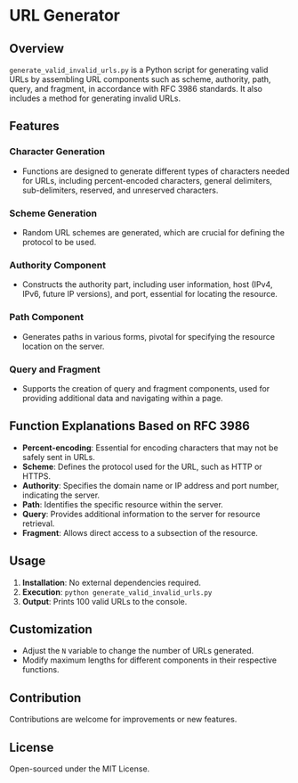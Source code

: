 # URL Generator

## Overview

`generate_valid_invalid_urls.py` is a Python script for generating valid URLs by assembling URL components such as scheme, authority, path, query, and fragment, in accordance with RFC 3986 standards. It also includes a method for generating invalid URLs.

## Features

### Character Generation
- Functions are designed to generate different types of characters needed for URLs, including percent-encoded characters, general delimiters, sub-delimiters, reserved, and unreserved characters.

### Scheme Generation
- Random URL schemes are generated, which are crucial for defining the protocol to be used.

### Authority Component
- Constructs the authority part, including user information, host (IPv4, IPv6, future IP versions), and port, essential for locating the resource.

### Path Component
- Generates paths in various forms, pivotal for specifying the resource location on the server.

### Query and Fragment
- Supports the creation of query and fragment components, used for providing additional data and navigating within a page.

## Function Explanations Based on RFC 3986

- **Percent-encoding**: Essential for encoding characters that may not be safely sent in URLs.
- **Scheme**: Defines the protocol used for the URL, such as HTTP or HTTPS.
- **Authority**: Specifies the domain name or IP address and port number, indicating the server.
- **Path**: Identifies the specific resource within the server.
- **Query**: Provides additional information to the server for resource retrieval.
- **Fragment**: Allows direct access to a subsection of the resource.

## Usage

1. **Installation**: No external dependencies required.
2. **Execution**: `python generate_valid_invalid_urls.py`
3. **Output**: Prints 100 valid URLs to the console.

## Customization

- Adjust the `N` variable to change the number of URLs generated.
- Modify maximum lengths for different components in their respective functions.

## Contribution

Contributions are welcome for improvements or new features.

## License

Open-sourced under the MIT License.
